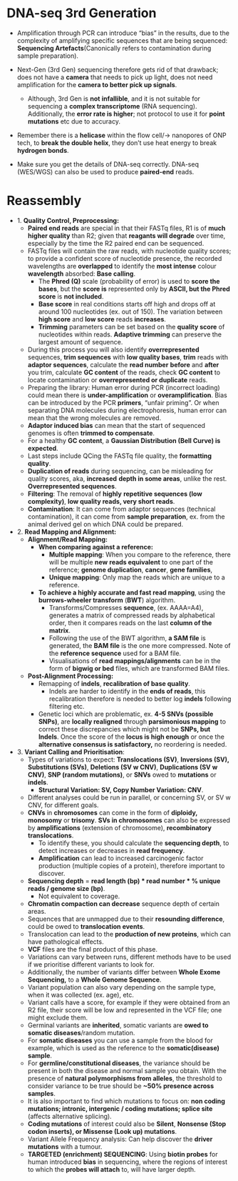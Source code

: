 # DNA-seq 3rd Generation

* Amplification through PCR can introduce “bias” in the results, due to the complexity of amplifying specific sequences that are being sequenced: **Sequencing Artefacts**(Canonically refers to contamination during sample preparation).  
* Next-Gen (3rd Gen) sequencing therefore gets rid of that drawback; does not have a **camera** that needs to pick up light, does not need amplification for the **camera to better pick up signals**.  
  * Although, 3rd Gen is **not** **infallible**, and it is not suitable for sequencing a **complex transcriptome** (RNA sequencing). Additionally, the **error rate is higher**; not protocol to use it for **point mutations** etc due to accuracy.

* Remember there is a **helicase** within the flow cell/-\> nanopores of ONP tech, to **break the double helix**, they don’t use heat energy to break **hydrogen bonds**.  
* Make sure you get the details of DNA-seq correctly. DNA-seq (WES/WGS) can also be used to produce **paired-end** reads. 

# Reassembly

* 1\. **Quality Control, Preprocessing:**  
  * **Paired end reads** are special in that their FASTq files, R1 is of **much higher quality** than R2; given that **reagants will degrade** over time, especially by the time the R2 paired end can be sequenced.  
  * FASTq files will contain the raw reads, with nucleotide quality scores; to provide a confident score of nucleotide presence, the recorded wavelengths are **overlapped** to identify the **most intense** colour **wavelength** absorbed: **Base calling**.   
    * The **Phred (Q)** scale (probability of error) is used to **score the bases**, but the **score is** represented only by **ASCII, but the Phred score** is **not included**.  
    * **Base score** in real conditions starts off high and drops off at around 100 nucleotides (ex. out of 150). The variation between **high score** and **low score** reads **increases**.  
    * **Trimming** parameters can be set based on the **quality score** of nucleotides within reads. **Adaptive trimming** can preserve the largest amount of sequence.  
  * During this process you will also identify **overrepresented** sequences, **trim sequences** with **low quality bases**, **trim** reads with **adaptor sequences**, calculate the **read number** **before** and **after** you trim, calculate **GC content** of the reads, check **GC content** to locate contamination or **overrepresented or duplicate** reads.  
  * Preparing the library: Human error during PCR (incorrect loading) could mean there is **under-amplification** or **overamplification**. Bias can be introduced by the PCR **primers**, “unfair priming”. Or when separating DNA molecules during electrophoresis, human error can mean that the wrong molecules are removed.   
  * **Adaptor induced bias** can mean that the start of sequenced genomes is often **trimmed to compensate**.   
  * For a healthy **GC content**, a **Gaussian Distribution (Bell Curve) is expected**.   
  * Last steps include QCing the FASTq file quality, the **formatting quality**.   
  * **Duplication of reads** during sequencing, can be misleading for quality scores, aka, **increased** **depth in some areas**, unlike the rest. **Overrepresented sequences**.  
  * **Filtering**: The removal of **highly** **repetitive sequences (low complexity)**, **low quality reads, very short reads**.  
  * **Contamination**: It can come from adaptor sequences (technical contamination), it can come from **sample preparation**, ex. from the animal derived gel on which DNA could be prepared.  
* 2\. **Read Mapping and Alignment:**   
  * **Alignment/Read Mapping:**  
    * **When comparing against a reference:**  
      * **Multiple mapping**: When you compare to the reference, there will be multiple **new** **reads equivalent** to one part of the reference; **genome duplication**, **cancer**, **gene families**,   
      * **Unique mapping**: Only map the reads which are unique to a reference.  
    * **To achieve a highly accurate and fast read mapping**, using the **burrows-wheeler transform** (**BWT**) algorithm.  
      * Transforms/Compresses **sequence**, (ex. AAAA=A4), generates a matrix of compressed reads by alphabetical order, then it compares reads on the last **column of the matrix**.  
      * Following the use of the BWT algorithm, **a SAM file** is generated, the **BAM file** is the one more compressed. Note of the **reference sequence** used for a BAM file.   
      * Visualisations of **read mappings/alignments** can be in the form of **bigwig or bed** files, which are transformed BAM files.  
  * **Post-Alignment Processing:**   
    * Remapping of **indels**, **recalibration of base quality**.   
      * Indels are harder to identify in the **ends of reads**, this recalibration therefore is needed to better log **indels** following filtering etc.  
    * Genetic loci which are problematic, ex. **4-5 SNVs (possible SNPs)**, are **locally realigned** through **parsimonious mapping** to correct these discrepancies which might not be **SNPs, but Indels**. Once the score of the **locus is high enough** or once the **alternative consensus is satisfactory,** no reordering is needed.  
* 3\. **Variant Calling and Prioritisation**:  
  * Types of variations to expect: **Translocations (SV)**, **Inversions (SV), Substitutions (SVs)**, **Deletions (SV w CNV)**, **Duplications (SV w CNV)**, **SNP (random mutations)**, or **SNVs** owed to **mutations** or **indels**.   
    * **Structural Variation: SV, Copy Number Variation: CNV**.  
  * Different analyses could be run in parallel, or concerning SV, or SV w CNV, for different goals.  
  * **CNVs** in **chromosomes** can come in the form of **diploidy, monosomy** or **trisomy**. **SVs  in chromosomes** can also be expressed by **amplifications** (extension of chromosome), **recombinatory translocations**.   
    * To identify these, you should calculate the **sequencing depth**, to detect increases or decreases in **read frequency**.  
    * **Amplification** can lead to increased carcinogenic factor production (multiple copies of a protein), therefore important to discover.  
  * **Sequencing depth** \= **read length (bp) \* read number \* % unique reads / genome size (bp)**.  
    * Not equivalent to coverage.  
  * **Chromatin compaction can decrease** sequence depth of certain areas.  
  * Sequences that are unmapped due to their **resounding difference**, could be owed to **translocation events**.  
  * Translocation can lead to the **production of new proteins**, which can have pathological effects.  
  * **VCF** files are the final product of this phase.   
  * Variations can vary between runs, different methods have to be used if we prioritise different variants to look for.   
  * Additionally, the number of variants differ between **Whole Exome Sequencing,** to a **Whole Genome Sequence**.  
  * Variant population can also vary depending on the sample type, when it was collected (ex. age), etc.  
  * Variant calls have a score, for example if they were obtained from an R2 file, their score will be low and represented in the VCF file; one might exclude them.  
  * Germinal variants are **inherited**, somatic variants are **owed to somatic diseases**/random mutation.  
  * For **somatic diseases** you can use a sample from the blood for example, which is used as the reference to the **somatic(disease) sample**.   
  * For **germline/constitutional diseases**, the variance should be present in both the disease and normal sample you obtain. With the presence of **natural polymorphisms from alleles**, the threshold to consider variance to be true should be **\~50% presence across samples**.  
  * It is also important to find which mutations to focus on: **non coding mutations; intronic, intergenic / coding mutations; splice site** (affects alternative splicing).   
  * **Coding mutations** of interest could also be **Silent**, **Nonsense (Stop codon inserts), or Missense (Look up) mutations**.   
  * Variant Allele Frequency analysis: Can help discover the **driver mutations** with a tumour.   
  * **TARGETED (enrichment) SEQUENCING**: Using **biotin probes** for human introduced **bias** in sequencing, where the regions of interest to which the **probes will attach** to, will have larger depth.